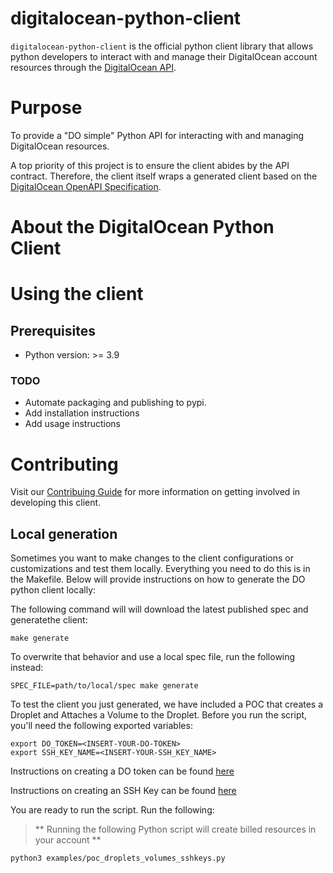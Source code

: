# digitalocean-python-client

`digitalocean-python-client` is the official python client library that allows
python developers to interact with and manage their DigitalOcean account
resources through the
[DigitalOcean API](https://developers.digitalocean.com/documentation/v2/).

# Purpose

To provide a "DO simple" Python API for interacting with and managing
DigitalOcean resources.

A top priority of this project is to ensure the client abides by the API
contract. Therefore, the client itself wraps a generated client based
on the [DigitalOcean OpenAPI Specification](https://github.com/digitalocean/openapi).

# About the DigitalOcean Python Client

# Using the client
## Prerequisites

* Python version: >= 3.9

### TODO
* Automate packaging and publishing to pypi.
* Add installation instructions
* Add usage instructions

# Contributing

Visit our [Contribuing Guide](CONTRIBUTING.md) for more information on getting involved in developing this client.

## Local generation

Sometimes you want to make changes to the client configurations or customizations and test them locally. Everything you need to do this is in the Makefile. Below will provide instructions on how to generate the DO python client locally:

The following command will will download the latest published spec and generatethe client:
```
make generate
```

To overwrite that behavior and use a local spec file, run the following instead:
```
SPEC_FILE=path/to/local/spec make generate
```

To test the client you just generated, we have included a POC that creates a Droplet and Attaches a Volume to the Droplet. Before you run the script, you'll need the following exported variables: 
```
export DO_TOKEN=<INSERT-YOUR-DO-TOKEN> 
export SSH_KEY_NAME=<INSERT-YOUR-SSH_KEY_NAME>       
```

Instructions on creating a DO token can be found [here](https://docs.digitalocean.com/reference/api/create-personal-access-token/)

Instructions on creating an SSH Key can be found [here](https://docs.digitalocean.com/products/droplets/how-to/add-ssh-keys/)

You are ready to run the script. Run the following:
> ** Running the following Python script will create billed resources in your account **
```
python3 examples/poc_droplets_volumes_sshkeys.py
```
